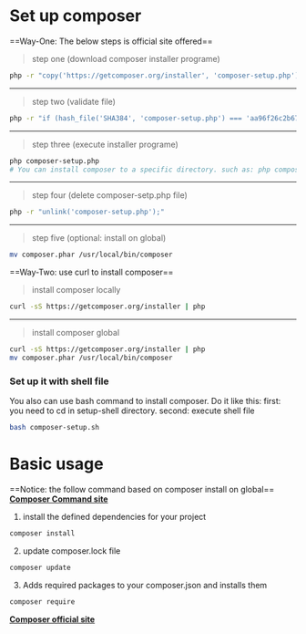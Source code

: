 # Set up composer
==Way-One: The below steps is official site offered==
>step one (download composer installer programe)
```sh
php -r "copy('https://getcomposer.org/installer', 'composer-setup.php');"
```
---
>step two (validate file)
```sh
php -r "if (hash_file('SHA384', 'composer-setup.php') === 'aa96f26c2b67226a324c27919f1eb05f21c248b987e6195cad9690d5c1ff713d53020a02ac8c217dbf90a7eacc9d141d') { echo 'Installer verified'; } else { echo 'Installer corrupt'; unlink('composer-setup.php'); } echo PHP_EOL;"
```
---
>step three (execute installer programe)
```sh
php composer-setup.php
# You can install composer to a specific directory. such as: php composer-setup.php --install-dir=bin
```
---
>step four (delete composer-setp.php file)
```sh
php -r "unlink('composer-setup.php');"
```
---
>step five (optional: install on global)
```sh
mv composer.phar /usr/local/bin/composer
```

==Way-Two: use curl to install composer==
>install composer locally
```sh
curl -sS https://getcomposer.org/installer | php
```
---
>install composer global
```sh
curl -sS https://getcomposer.org/installer | php
mv composer.phar /usr/local/bin/composer
```

### Set up it with shell file

You also can use bash command to install composer.
Do it like this:
first: you need to cd in setup-shell directory.
second: execute shell file
```sh
bash composer-setup.sh
```

# Basic usage
==Notice: the follow command based on composer install on global==\
**[Composer Command site](https://getcomposer.org/doc/03-cli.md/)**

1. install the defined dependencies for your project
```sh
composer install
```
2. update composer.lock file
```sh
composer update
```
3. Adds required packages to your composer.json and installs them
```sh
composer require 
```


**[Composer official site](https://getcomposer.org/)**